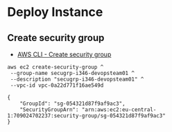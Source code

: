 # Deploy Instance

## Create security group

* [AWS CLI - Create security group]([https://awscli.amazonaws.com/v2/documentation/api/latest/reference/ec2/create-subnet.html](https://docs.aws.amazon.com/cli/latest/reference/ec2/create-security-group.html?highlight=security%20group))


```
aws ec2 create-security-group ^
 --group-name secugrp-i346-devopsteam01 ^
 --description "secugrp-i346-devopsteam01" ^
 --vpc-id vpc-0a22d771f16ae549d
```

```
{
    "GroupId": "sg-054321d87f9af9ac3",
    "SecurityGroupArn": "arn:aws:ec2:eu-central-1:709024702237:security-group/sg-054321d87f9af9ac3"
}
